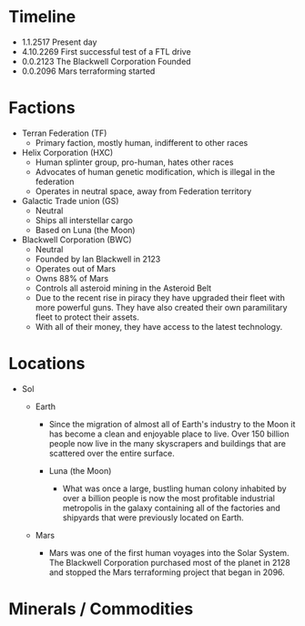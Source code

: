 Timeline
========

- 1.1.2517 Present day
- 4.10.2269 First successful test of a FTL drive
- 0.0.2123 The Blackwell Corporation Founded
- 0.0.2096 Mars terraforming started

Factions
========
- Terran Federation (TF)
    - Primary faction, mostly human, indifferent to other races
- Helix Corporation (HXC)
    - Human splinter group, pro-human, hates other races
    - Advocates of human genetic modification, which is illegal in the federation
    - Operates in neutral space, away from Federation territory
- Galactic Trade union (GS)
    - Neutral
    - Ships all interstellar cargo
    - Based on Luna (the Moon)
- Blackwell Corporation (BWC)
    - Neutral
    - Founded by Ian Blackwell in 2123
    - Operates out of Mars
    - Owns 88% of Mars
    - Controls all asteroid mining in the Asteroid Belt
    - Due to the recent rise in piracy they have upgraded their fleet with more powerful guns. They have also created their own paramilitary fleet to protect their assets.
    - With all of their money, they have access to the latest technology.

Locations
=========

- Sol
    - Earth
        - Since the migration of almost all of Earth's industry to the Moon it has become a clean and enjoyable place to live. Over 150 billion people now live in the many skyscrapers and buildings that are scattered over the entire surface.

        - Luna (the Moon)
            - What was once a large, bustling human colony inhabited by over a billion people is now the most profitable industrial metropolis in the galaxy containing all of the factories and shipyards that were previously located on Earth.

    - Mars
        - Mars was one of the first human voyages into the Solar System. The Blackwell Corporation purchased most of the planet in 2128 and stopped the Mars terraforming project that began in 2096.

Minerals / Commodities
======================



